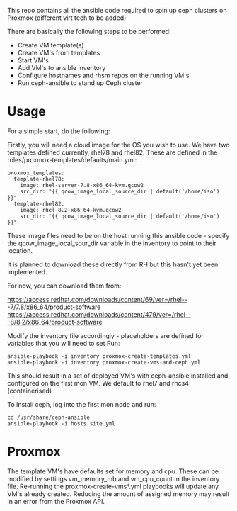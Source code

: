 This repo contains all the ansible code required to spin up ceph clusters on Proxmox (different virt tech to be added)

There are basically the following steps to be performed:
- Create VM template(s)
- Create VM's from templates
- Start VM's
- Add VM's to ansible inventory
- Configure hostnames and rhsm repos on the running VM's
- Run ceph-ansible to stand up Ceph cluster

Usage
=====

For a simple start, do the following:

Firstly, you will need a cloud image for the OS you wish to use.  We have two templates defined currently, rhel78 and rhel82.
These are defined in the roles/proxmox-templates/defaults/main.yml:
```
proxmox_templates:
  template-rhel78:
    image: rhel-server-7.8-x86_64-kvm.qcow2
    src_dir: "{{ qcow_image_local_source_dir | default('/home/iso') }}"
  template-rhel82:
    image: rhel-8.2-x86_64-kvm.qcow2
    src_dir: "{{ qcow_image_local_source_dir | default('/home/iso') }}"
```

These image files need to be on the host running this ansible code - specify the qcow_image_local_sour_dir variable in the inventory to point to their location.

It is planned to download these directly from RH but this hasn't yet been implemented.

For now, you can download them from:

https://access.redhat.com/downloads/content/69/ver=/rhel---7/7.8/x86_64/product-software
https://access.redhat.com/downloads/content/479/ver=/rhel---8/8.2/x86_64/product-software


Modify the inventory file accordingly - placeholders are defined for variables that you will need to set
Run:
```
ansible-playbook -i inventory proxmox-create-templates.yml
ansible-playbook -i inventory proxmox-create-vms-and-ceph.yml
```

This should result in a set of deployed VM's with ceph-ansible installed and configured on the first mon VM.
We default to rhel7 and rhcs4 (containerised)

To install ceph, log into the first mon node and run:
```
cd /usr/share/ceph-ansible
ansible-playbook -i hosts site.yml
```


Proxmox
=======

The template VM's have defaults set for memory and cpu.  These can be modified by settings vm_memory_mb and vm_cpu_count in the inventory file.
Re-running the proxmox-create-vms\*.yml playbooks will update any VM's already created.
Reducing the amount of assigned memory may result in an error from the Proxmox API.

